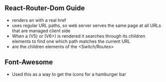 ## React-Router-Dom Guide

- <Link> renders an <a> with a real href
- <BrowserRouter> uses regular URL paths, so web server serves the same page at all URLs that are managed client side
- When a <Switch> (V5) or <Routes> (V6+) is rendered it searches through its children elements to find one which path matches the current URL
- <Route> are the children elements of the <Switch/Routes>

## Font-Awesome

- Used this as a way to get the icons for a hamburger bar